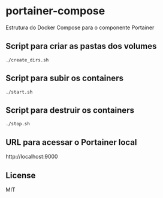 portainer-compose
=========

Estrutura do Docker Compose para o componente Portainer


Script para criar as pastas dos volumes
------------

    ./create_dirs.sh


Script para subir os containers
------------

    ./start.sh


Script para destruir os containers
------------

    ./stop.sh


URL para acessar o Portainer local
------------

http://localhost:9000



License
-------

MIT